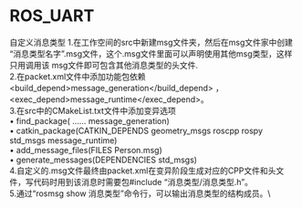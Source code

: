 # ROS_UART
自定义消息类型
1.在工作空间的src中新建msg文件夹，然后在msg文件家中创建 “消息类型名字”.msg文件，这个.msg文件里面可以声明使用其他msg类型，这样只用调用该    msg文件即可包含其他消息类型的头文件.\
2.在packet.xml文件中添加功能包依赖<build_depend>message_generation</build_depend> ，<exec_depend>message_runtime</exec_depend>。\
3.在src中的CMakeList.txt文件中添加变异选项\
  • find_package( …… message_generation)\
  • catkin_package(CATKIN_DEPENDS geometry_msgs roscpp rospy std_msgs message_runtime)\
  • add_message_files(FILES Person.msg)\
  • generate_messages(DEPENDENCIES std_msgs)\
4.自定义的.msg文件最终由packet.xml在变异阶段生成对应的CPP文件和头文件，写代码时用到该消息时需要包#include “消息类型/消息类型.h”。\
5.通过“rosmsg show 消息类型”命令行，可以输出消息类型的结构成员。\
